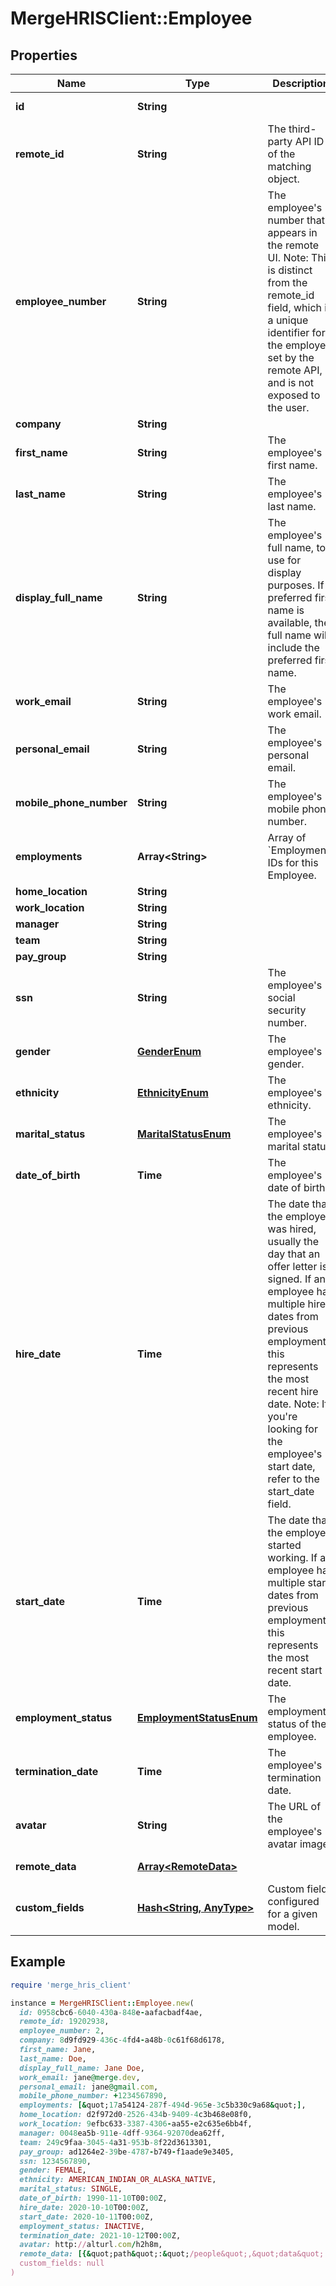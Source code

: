 # MergeHRISClient::Employee

## Properties

| Name | Type | Description | Notes |
| ---- | ---- | ----------- | ----- |
| **id** | **String** |  | [optional][readonly] |
| **remote_id** | **String** | The third-party API ID of the matching object. | [optional] |
| **employee_number** | **String** | The employee&#39;s number that appears in the remote UI. Note: This is distinct from the remote_id field, which is a unique identifier for the employee set by the remote API, and is not exposed to the user. | [optional] |
| **company** | **String** |  | [optional] |
| **first_name** | **String** | The employee&#39;s first name. | [optional] |
| **last_name** | **String** | The employee&#39;s last name. | [optional] |
| **display_full_name** | **String** | The employee&#39;s full name, to use for display purposes. If a preferred first name is available, the full name will include the preferred first name. | [optional] |
| **work_email** | **String** | The employee&#39;s work email. | [optional] |
| **personal_email** | **String** | The employee&#39;s personal email. | [optional] |
| **mobile_phone_number** | **String** | The employee&#39;s mobile phone number. | [optional] |
| **employments** | **Array&lt;String&gt;** | Array of &#x60;Employment&#x60; IDs for this Employee. | [optional] |
| **home_location** | **String** |  | [optional] |
| **work_location** | **String** |  | [optional] |
| **manager** | **String** |  | [optional] |
| **team** | **String** |  | [optional] |
| **pay_group** | **String** |  | [optional] |
| **ssn** | **String** | The employee&#39;s social security number. | [optional] |
| **gender** | [**GenderEnum**](GenderEnum.md) | The employee&#39;s gender. | [optional] |
| **ethnicity** | [**EthnicityEnum**](EthnicityEnum.md) | The employee&#39;s ethnicity. | [optional] |
| **marital_status** | [**MaritalStatusEnum**](MaritalStatusEnum.md) | The employee&#39;s marital status. | [optional] |
| **date_of_birth** | **Time** | The employee&#39;s date of birth. | [optional] |
| **hire_date** | **Time** | The date that the employee was hired, usually the day that an offer letter is signed. If an employee has multiple hire dates from previous employments, this represents the most recent hire date. Note: If you&#39;re looking for the employee&#39;s start date, refer to the start_date field. | [optional] |
| **start_date** | **Time** | The date that the employee started working. If an employee has multiple start dates from previous employments, this represents the most recent start date. | [optional] |
| **employment_status** | [**EmploymentStatusEnum**](EmploymentStatusEnum.md) | The employment status of the employee. | [optional] |
| **termination_date** | **Time** | The employee&#39;s termination date. | [optional] |
| **avatar** | **String** | The URL of the employee&#39;s avatar image. | [optional] |
| **remote_data** | [**Array&lt;RemoteData&gt;**](RemoteData.md) |  | [optional][readonly] |
| **custom_fields** | [**Hash&lt;String, AnyType&gt;**](AnyType.md) | Custom fields configured for a given model. | [optional] |

## Example

```ruby
require 'merge_hris_client'

instance = MergeHRISClient::Employee.new(
  id: 0958cbc6-6040-430a-848e-aafacbadf4ae,
  remote_id: 19202938,
  employee_number: 2,
  company: 8d9fd929-436c-4fd4-a48b-0c61f68d6178,
  first_name: Jane,
  last_name: Doe,
  display_full_name: Jane Doe,
  work_email: jane@merge.dev,
  personal_email: jane@gmail.com,
  mobile_phone_number: +1234567890,
  employments: [&quot;17a54124-287f-494d-965e-3c5b330c9a68&quot;],
  home_location: d2f972d0-2526-434b-9409-4c3b468e08f0,
  work_location: 9efbc633-3387-4306-aa55-e2c635e6bb4f,
  manager: 0048ea5b-911e-4dff-9364-92070dea62ff,
  team: 249c9faa-3045-4a31-953b-8f22d3613301,
  pay_group: ad1264e2-39be-4787-b749-f1aade9e3405,
  ssn: 1234567890,
  gender: FEMALE,
  ethnicity: AMERICAN_INDIAN_OR_ALASKA_NATIVE,
  marital_status: SINGLE,
  date_of_birth: 1990-11-10T00:00Z,
  hire_date: 2020-10-10T00:00Z,
  start_date: 2020-10-11T00:00Z,
  employment_status: INACTIVE,
  termination_date: 2021-10-12T00:00Z,
  avatar: http://alturl.com/h2h8m,
  remote_data: [{&quot;path&quot;:&quot;/people&quot;,&quot;data&quot;:[&quot;Varies by platform&quot;]}],
  custom_fields: null
)
```


